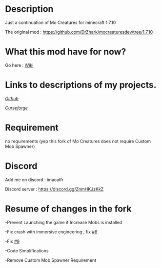 # Description

Just a continuation of Mo Creatures for minecraft 1.7.10

The original mod : https://github.com/DrZhark/mocreaturesdev/tree/1.7.10

# What this mod have for now?

Go here : [Wiki](https://github.com/quentin452/Mo-Creatures-Continuation/wiki)

# Links to descriptions of my projects.

[*Github*](https://github.com/quentin452/Mo-Creatures-Continuation) 

[*Curseforge*](https://github.com/quentin452/mo-creatures-continuation) 

# Requirement

no requirements (yep this fork of Mo Creatures does not require Custom Mob Spawner)

# Discord

Add me on discord : imacatfr

Discord server : https://discord.gg/ZnmHKJzKkZ

# Resume of changes in the fork

-Prevent Launching the game if Increase Mobs is installed 

-Fix crash with immersive engineering , fix [#6](https://github.com/quentin452/Mo-Creatures-Continuation/issues/6)

-Fix [#9](https://github.com/quentin452/Mo-Creatures-Continuation/issues/9)

-Code Simplifications

-Remove Custom Mob Spawner Requirement

